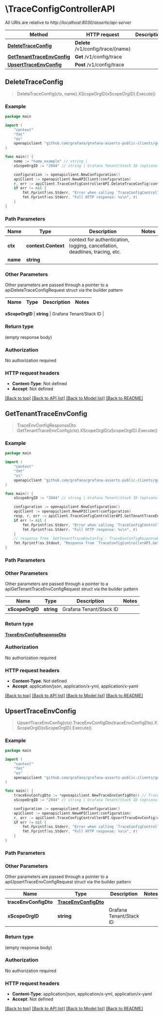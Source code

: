 # \TraceConfigControllerAPI

All URIs are relative to *http://localhost:8030/asserts/api-server*

Method | HTTP request | Description
------------- | ------------- | -------------
[**DeleteTraceConfig**](TraceConfigControllerAPI.md#DeleteTraceConfig) | **Delete** /v1/config/trace/{name} | 
[**GetTenantTraceEnvConfig**](TraceConfigControllerAPI.md#GetTenantTraceEnvConfig) | **Get** /v1/config/trace | 
[**UpsertTraceEnvConfig**](TraceConfigControllerAPI.md#UpsertTraceEnvConfig) | **Post** /v1/config/trace | 



## DeleteTraceConfig

> DeleteTraceConfig(ctx, name).XScopeOrgID(xScopeOrgID).Execute()



### Example

```go
package main

import (
	"context"
	"fmt"
	"os"
	openapiclient "github.com/grafana/grafana-asserts-public-clients/go/gcom"
)

func main() {
	name := "name_example" // string | 
	xScopeOrgID := "2944" // string | Grafana Tenant/Stack ID (optional)

	configuration := openapiclient.NewConfiguration()
	apiClient := openapiclient.NewAPIClient(configuration)
	r, err := apiClient.TraceConfigControllerAPI.DeleteTraceConfig(context.Background(), name).XScopeOrgID(xScopeOrgID).Execute()
	if err != nil {
		fmt.Fprintf(os.Stderr, "Error when calling `TraceConfigControllerAPI.DeleteTraceConfig``: %v\n", err)
		fmt.Fprintf(os.Stderr, "Full HTTP response: %v\n", r)
	}
}
```

### Path Parameters


Name | Type | Description  | Notes
------------- | ------------- | ------------- | -------------
**ctx** | **context.Context** | context for authentication, logging, cancellation, deadlines, tracing, etc.
**name** | **string** |  | 

### Other Parameters

Other parameters are passed through a pointer to a apiDeleteTraceConfigRequest struct via the builder pattern


Name | Type | Description  | Notes
------------- | ------------- | ------------- | -------------

 **xScopeOrgID** | **string** | Grafana Tenant/Stack ID | 

### Return type

 (empty response body)

### Authorization

No authorization required

### HTTP request headers

- **Content-Type**: Not defined
- **Accept**: Not defined

[[Back to top]](#) [[Back to API list]](../README.md#documentation-for-api-endpoints)
[[Back to Model list]](../README.md#documentation-for-models)
[[Back to README]](../README.md)


## GetTenantTraceEnvConfig

> TraceEnvConfigResponseDto GetTenantTraceEnvConfig(ctx).XScopeOrgID(xScopeOrgID).Execute()



### Example

```go
package main

import (
	"context"
	"fmt"
	"os"
	openapiclient "github.com/grafana/grafana-asserts-public-clients/go/gcom"
)

func main() {
	xScopeOrgID := "2944" // string | Grafana Tenant/Stack ID (optional)

	configuration := openapiclient.NewConfiguration()
	apiClient := openapiclient.NewAPIClient(configuration)
	resp, r, err := apiClient.TraceConfigControllerAPI.GetTenantTraceEnvConfig(context.Background()).XScopeOrgID(xScopeOrgID).Execute()
	if err != nil {
		fmt.Fprintf(os.Stderr, "Error when calling `TraceConfigControllerAPI.GetTenantTraceEnvConfig``: %v\n", err)
		fmt.Fprintf(os.Stderr, "Full HTTP response: %v\n", r)
	}
	// response from `GetTenantTraceEnvConfig`: TraceEnvConfigResponseDto
	fmt.Fprintf(os.Stdout, "Response from `TraceConfigControllerAPI.GetTenantTraceEnvConfig`: %v\n", resp)
}
```

### Path Parameters



### Other Parameters

Other parameters are passed through a pointer to a apiGetTenantTraceEnvConfigRequest struct via the builder pattern


Name | Type | Description  | Notes
------------- | ------------- | ------------- | -------------
 **xScopeOrgID** | **string** | Grafana Tenant/Stack ID | 

### Return type

[**TraceEnvConfigResponseDto**](TraceEnvConfigResponseDto.md)

### Authorization

No authorization required

### HTTP request headers

- **Content-Type**: Not defined
- **Accept**: application/json, application/x-yml, application/x-yaml

[[Back to top]](#) [[Back to API list]](../README.md#documentation-for-api-endpoints)
[[Back to Model list]](../README.md#documentation-for-models)
[[Back to README]](../README.md)


## UpsertTraceEnvConfig

> UpsertTraceEnvConfig(ctx).TraceEnvConfigDto(traceEnvConfigDto).XScopeOrgID(xScopeOrgID).Execute()



### Example

```go
package main

import (
	"context"
	"fmt"
	"os"
	openapiclient "github.com/grafana/grafana-asserts-public-clients/go/gcom"
)

func main() {
	traceEnvConfigDto := *openapiclient.NewTraceEnvConfigDto() // TraceEnvConfigDto | 
	xScopeOrgID := "2944" // string | Grafana Tenant/Stack ID (optional)

	configuration := openapiclient.NewConfiguration()
	apiClient := openapiclient.NewAPIClient(configuration)
	r, err := apiClient.TraceConfigControllerAPI.UpsertTraceEnvConfig(context.Background()).TraceEnvConfigDto(traceEnvConfigDto).XScopeOrgID(xScopeOrgID).Execute()
	if err != nil {
		fmt.Fprintf(os.Stderr, "Error when calling `TraceConfigControllerAPI.UpsertTraceEnvConfig``: %v\n", err)
		fmt.Fprintf(os.Stderr, "Full HTTP response: %v\n", r)
	}
}
```

### Path Parameters



### Other Parameters

Other parameters are passed through a pointer to a apiUpsertTraceEnvConfigRequest struct via the builder pattern


Name | Type | Description  | Notes
------------- | ------------- | ------------- | -------------
 **traceEnvConfigDto** | [**TraceEnvConfigDto**](TraceEnvConfigDto.md) |  | 
 **xScopeOrgID** | **string** | Grafana Tenant/Stack ID | 

### Return type

 (empty response body)

### Authorization

No authorization required

### HTTP request headers

- **Content-Type**: application/json, application/x-yml, application/x-yaml
- **Accept**: Not defined

[[Back to top]](#) [[Back to API list]](../README.md#documentation-for-api-endpoints)
[[Back to Model list]](../README.md#documentation-for-models)
[[Back to README]](../README.md)

